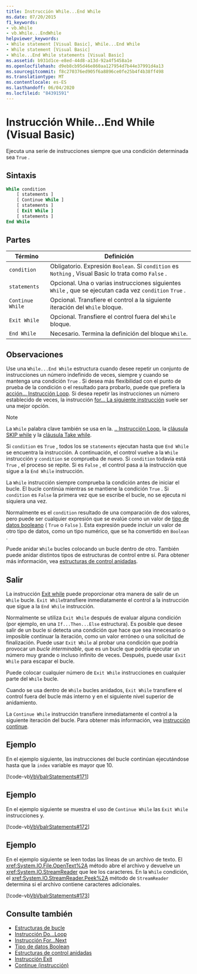 ```yaml
---
title: Instrucción While...End While
ms.date: 07/20/2015
f1_keywords:
- vb.While
- vb.While...EndWhile
helpviewer_keywords:
- While statement [Visual Basic], While...End While
- While statement [Visual Basic]
- While...End While statements [Visual Basic]
ms.assetid: b931d1ce-e8ed-44d8-a13d-92a4f5458a1e
ms.openlocfilehash: d9eb8cb95d46e860aa127954d7b44e37991d4a13
ms.sourcegitcommit: f8c270376ed905f6a8896ce0fe25b4f4b38ff498
ms.translationtype: MT
ms.contentlocale: es-ES
ms.lasthandoff: 06/04/2020
ms.locfileid: "84391591"
---
```

# <a name="whileend-while-statement-visual-basic"></a>Instrucción While...End While (Visual Basic)
Ejecuta una serie de instrucciones siempre que una condición determinada sea `True` .  
  
## <a name="syntax"></a>Sintaxis  
  
```vb  
While condition  
    [ statements ]  
    [ Continue While ]  
    [ statements ]  
    [ Exit While ]  
    [ statements ]  
End While  
```  
  
## <a name="parts"></a>Partes  
  
|Término|Definición|  
|---|---|  
|`condition`|Obligatorio. Expresión `Boolean`. Si `condition` es `Nothing` , Visual Basic lo trata como `False` .|  
|`statements`|Opcional. Una o varias instrucciones siguientes `While` , que se ejecutan cada vez `condition` `True` .|  
|`Continue While`|Opcional. Transfiere el control a la siguiente iteración del `While` bloque.|  
|`Exit While`|Opcional. Transfiere el control fuera del `While` bloque.|  
|`End While`|Necesario. Termina la definición del bloque `While`.|  
  
## <a name="remarks"></a>Observaciones  
 Use una `While...End While` estructura cuando desee repetir un conjunto de instrucciones un número indefinido de veces, siempre y cuando se mantenga una condición `True` . Si desea más flexibilidad con el punto de prueba de la condición o el resultado para probarlo, puede que prefiera la [acción... Instrucción Loop](do-loop-statement.md). Si desea repetir las instrucciones un número establecido de veces, la instrucción [for... La siguiente instrucción](for-next-statement.md) suele ser una mejor opción.  
  
> [!NOTE]
> La `While` palabra clave también se usa en la. [.. Instrucción Loop](do-loop-statement.md), la [cláusula SKIP while](../queries/skip-while-clause.md) y la [cláusula Take while](../queries/take-while-clause.md).  
  
 Si `condition` es `True` , todos los se `statements` ejecutan hasta que `End While` se encuentra la instrucción. A continuación, el control vuelve a la `While` instrucción y `condition` se comprueba de nuevo. Si `condition` todavía está `True` , el proceso se repite. Si es `False` , el control pasa a la instrucción que sigue a la `End While` instrucción.  
  
 La `While` instrucción siempre comprueba la condición antes de iniciar el bucle. El bucle continúa mientras se mantiene la condición `True` . Si `condition` es `False` la primera vez que se escribe el bucle, no se ejecuta ni siquiera una vez.  
  
 Normalmente es el `condition` resultado de una comparación de dos valores, pero puede ser cualquier expresión que se evalúe como un valor de [tipo de datos booleano](../data-types/boolean-data-type.md) ( `True` o `False` ). Esta expresión puede incluir un valor de otro tipo de datos, como un tipo numérico, que se ha convertido en `Boolean` .  
  
 Puede anidar `While` bucles colocando un bucle dentro de otro. También puede anidar distintos tipos de estructuras de control entre sí. Para obtener más información, vea [estructuras de control anidadas](../../programming-guide/language-features/control-flow/nested-control-structures.md).  
  
## <a name="exit-while"></a>Salir  
 La instrucción [Exit while](exit-statement.md) puede proporcionar otra manera de salir de un `While` bucle. `Exit While`transfiere inmediatamente el control a la instrucción que sigue a la `End While` instrucción.  
  
 Normalmente se utiliza `Exit While` después de evaluar alguna condición (por ejemplo, en una `If...Then...Else` estructura). Es posible que desee salir de un bucle si detecta una condición que hace que sea innecesario o imposible continuar la iteración, como un valor erróneo o una solicitud de finalización. Puede usar `Exit While` al probar una condición que podría provocar un *bucle interminable*, que es un bucle que podría ejecutar un número muy grande o incluso infinito de veces. Después, puede usar `Exit While` para escapar el bucle.  
  
 Puede colocar cualquier número de `Exit While` instrucciones en cualquier parte del `While` bucle.  
  
 Cuando se usa dentro de `While` bucles anidados, `Exit While` transfiere el control fuera del bucle más interno y en el siguiente nivel superior de anidamiento.  
  
 La `Continue While` instrucción transfiere inmediatamente el control a la siguiente iteración del bucle. Para obtener más información, vea [instrucción continue](continue-statement.md).  
  
## <a name="example"></a>Ejemplo  
 En el ejemplo siguiente, las instrucciones del bucle continúan ejecutándose hasta que la `index` variable es mayor que 10.  
  
 [!code-vb[VbVbalrStatements#171](~/samples/snippets/visualbasic/VS_Snippets_VBCSharp/VbVbalrStatements/VB/class14.vb#171)]  
  
## <a name="example"></a>Ejemplo  
 En el ejemplo siguiente se muestra el uso de `Continue While` las `Exit While` instrucciones y.  
  
 [!code-vb[VbVbalrStatements#172](~/samples/snippets/visualbasic/VS_Snippets_VBCSharp/VbVbalrStatements/VB/class14.vb#172)]  
  
## <a name="example"></a>Ejemplo  
 En el ejemplo siguiente se leen todas las líneas de un archivo de texto. El <xref:System.IO.File.OpenText%2A> método abre el archivo y devuelve un <xref:System.IO.StreamReader> que lee los caracteres. En la `While` condición, el <xref:System.IO.StreamReader.Peek%2A> método de `StreamReader` determina si el archivo contiene caracteres adicionales.  
  
 [!code-vb[VbVbalrStatements#173](~/samples/snippets/visualbasic/VS_Snippets_VBCSharp/VbVbalrStatements/VB/class14.vb#173)]  
  
## <a name="see-also"></a>Consulte también

- [Estructuras de bucle](../../programming-guide/language-features/control-flow/loop-structures.md)
- [Instrucción Do...Loop](do-loop-statement.md)
- [Instrucción For...Next](for-next-statement.md)
- [Tipo de datos Boolean](../data-types/boolean-data-type.md)
- [Estructuras de control anidadas](../../programming-guide/language-features/control-flow/nested-control-structures.md)
- [Instrucción Exit](exit-statement.md)
- [Continue (instrucción)](continue-statement.md)
